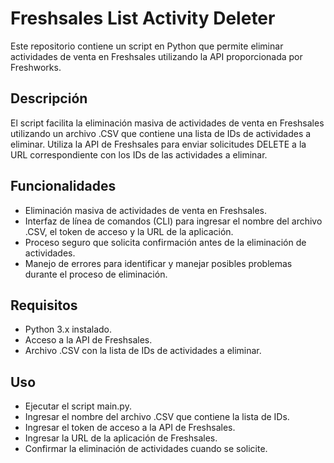 # Freshsales List Activity Deleter

Este repositorio contiene un script en Python que permite eliminar actividades de venta en Freshsales utilizando la API proporcionada por Freshworks.

## Descripción

El script facilita la eliminación masiva de actividades de venta en Freshsales utilizando un archivo .CSV que contiene una lista de IDs de actividades a eliminar. Utiliza la API de Freshsales para enviar solicitudes DELETE a la URL correspondiente con los IDs de las actividades a eliminar.

## Funcionalidades

- Eliminación masiva de actividades de venta en Freshsales.
- Interfaz de línea de comandos (CLI) para ingresar el nombre del archivo .CSV, el token de acceso y la URL de la aplicación.
- Proceso seguro que solicita confirmación antes de la eliminación de actividades.
- Manejo de errores para identificar y manejar posibles problemas durante el proceso de eliminación.

## Requisitos

- Python 3.x instalado.
- Acceso a la API de Freshsales.
- Archivo .CSV con la lista de IDs de actividades a eliminar.

## Uso

- Ejecutar el script main.py.
- Ingresar el nombre del archivo .CSV que contiene la lista de IDs.
- Ingresar el token de acceso a la API de Freshsales.
- Ingresar la URL de la aplicación de Freshsales.
- Confirmar la eliminación de actividades cuando se solicite.